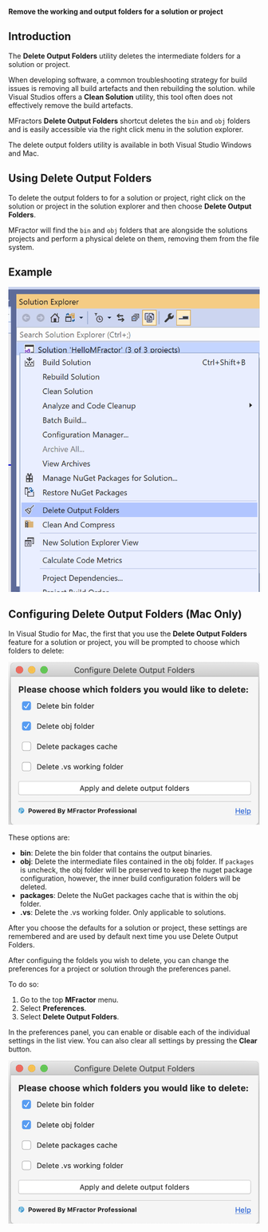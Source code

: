 **Remove the working and output folders for a solution or project**

## Introduction

The **Delete Output Folders** utility deletes the intermediate folders for a solution or project.

When developing software, a common troubleshooting strategy for build issues is removing all build artefacts and then rebuilding the solution. while Visual Studios offers a **Clean Solution** utility, this tool often does not effectively remove the build artefacts.

MFractors **Delete Output Folders** shortcut deletes the `bin` and `obj` folders and is easily accessible via the right click menu in the solution explorer.

The delete output folders utility is available in both Visual Studio Windows and Mac.

## Using Delete Output Folders

To delete the output folders to for a solution or project, right click on the solution or project in the solution explorer and then choose **Delete Output Folders**.

MFractor will find the `bin` and `obj` folders that are alongside the solutions projects and perform a physical delete on them, removing them from the file system.

## Example

![Using the delete output folders tool](/img/utilities/delete-output-folders.png)

## Configuring Delete Output Folders (Mac Only)

In Visual Studio for Mac, the first that you use the **Delete Output Folders** feature for a solution or project, you will be prompted to choose which folders to delete:

![Configuring which output folders to delete](/img/utilities/delete-output-folders-configure.png)

These options are:

 * **bin**: Delete the bin folder that contains the output binaries.
 * **obj**: Delete the intermediate files contained in the obj folder. If `packages` is uncheck, the obj folder will be preserved to keep the nuget package configuration, however, the inner build configuration folders will be deleted.
 * **packages**: Delete the NuGet packages cache that is within the obj folder.
 * **.vs**: Delete the .vs working folder. Only applicable to solutions.

After you choose the defaults for a solution or project, these settings are remembered and are used by default next time you use Delete Output Folders.

After configuing the foldels you wish to delete, you can change the preferences for a project or solution through the preferences panel.

To do so:

 1. Go to the top **MFractor** menu.
 2. Select **Preferences**.
 3. Select **Delete Output Folders**.

In the preferences panel, you can enable or disable each of the individual settings in the list view. You can also clear all settings by pressing the **Clear** button.

![Configuring which output folders to delete](/img/utilities/delete-output-folders-configure.png)
